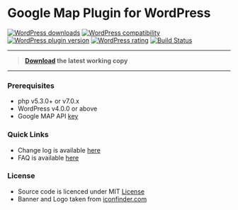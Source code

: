 # Google Map Plugin for WordPress

[![WordPress downloads](https://img.shields.io/wordpress/plugin/dt/ank-google-map.svg?maxAge=3600)](https://wordpress.org/plugins/ank-google-map)
[![WordPress compatibility](https://img.shields.io/wordpress/v/ank-google-map.svg?maxAge=3600)](https://wordpress.org/plugins/ank-google-map)
[![WordPress plugin version](https://img.shields.io/wordpress/plugin/v/ank-google-map.svg?maxAge=3600)](https://wordpress.org/plugins/ank-google-map)
[![WordPress rating](https://img.shields.io/wordpress/plugin/r/ank-google-map.svg?maxAge=3600)](https://wordpress.org/plugins/ank-google-map)
[![Build Status](https://travis-ci.org/ankurk91/wp-google-map.svg)](https://travis-ci.org/ankurk91/wp-google-map)

- - -

>**[Download](https://wordpress.org/plugins/ank-google-map) the latest working copy**

- - -

### Prerequisites
* php v5.3.0+ or v7.0.x
* WordPress v4.0.0 or above
* Google MAP API [key](https://developers.google.com/maps/documentation/javascript/get-api-key)


### Quick Links
* Change log is available [here](https://wordpress.org/plugins/ank-google-map/changelog/)
* FAQ is available [here](https://wordpress.org/plugins/ank-google-map/faq/)

### License
* Source code is licenced under MIT [License](LICENSE.txt)
* Banner and Logo taken from [iconfinder.com](https://www.iconfinder.com/icons/196750/location_map_marker_navigation_pin_icon#size=128)
